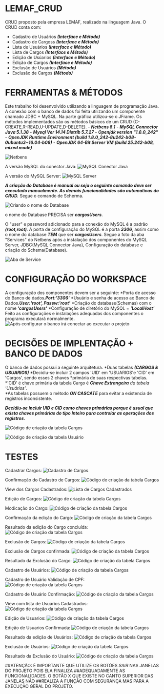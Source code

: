 # LEMAF_CRUD
CRUD proposto pela empresa LEMAF, realizado na linguagem Java. O CRUD conta com:
   - Cadastro de Usuários ***(Interface e Método)***
   - Cadastro de Cargoss ***(Interface e Método)***
   - Lista de Usuários ***(Interface e Método)***
   - Lista de Cargos ***(Interface e Método)***
   - Edição de Usúarios ***(Interface e Método)***
   - Edição de Cargos ***(Interface e Método)***
   - Exclusão de Usuários ***(Método)***
   - Exclusão de Cargos ***(Método)***

# FERRAMENTAS & MÉTODOS
Este trabalho foi desenvolvido utilizando a linguagem de programação Java.
A conexão com o banco de dados foi feita utilizando um componente chamado
JDBC + MySQL. Na parte gráfica utilizou-se o JFrame. Os métodos implementados
são os métodos básicos de um CRUD (C-CREATE,R-READ,U-UPDATE,D-DELETE).
    - ***Netbens 8.1***
    - ***MySQL Connector Java 5.1.38***
    - ***Mysql  Ver 14.14 Distrib 5.7.27***
    - ***Openjdk version "1.8.0_242"***
    - ***OpenJDK Runtime Environment (build 1.8.0_242-8u242-b08-0ubuntu3~16.04-b08)***
    - ***OpenJDK 64-Bit Server VM (build 25.242-b08, mixed mode)***


![Netbens](netbens.png)

A versão MySQL do conector Java:
![MySQL Conector Java](drive.png)

A versão do MySQL Server:
![MySQL Server](mysql.png)

***A criação do Database é manual ou seja o seguinte comando deve ser executado
manualmente. As demais funcionalidades são automaticas do CRUD.***
Segue o comando de Scherma.

![Criando o nome do Database](database.png)

o nome do Database PRECISA ser ***cargosUsers***.

O "user" e password adicionado para a conexão do MySQL é a padrão ***(root,root)***. 
A porta de configuração do MySQL é a porta ***3306***, assim como o nome do database
***TEM*** que ser ***cargosUsers***.
Segue a foto da aba "Services" do Netbens após a instalação dos componentes
do MySQL Server, JDBC(MySQL Connector Java), Configuração do database e 
criação do Schema(Database).

![Aba de Service](service.png)

# CONFIGURAÇÃO DO WORKSPACE

A configuração dos componentes devem ser a seguinte:
    *Porta de acesso do Banco de dados.***Port:'3306'***
    *Usuário e senha de acesso ao Banco de Dados.***User:'root', Passw:'root'***
    *Criação do database(Schemas) com o nome ***'cargosUsers'***
    *Configuração de diretório do MySQL = ***'LocalHost'***
Feito as configurações e instalações adequadas dos componentes o programa executará normalmente.
![Após configurar o banco irá conectar ao executar o projeto](conect.png)

# DECISÕES DE IMPLENTAÇÃO + BANCO DE DADOS
O banco de dados possui a seguinte arquitetura.
    *Duas tabelas ***(CARGOS & USUARIOS)***
    *Decidiu-se incluir 2 campos 'UID' em 'USUARIOS'e 'CID' em 'Cargos', sendo esses 2 chaves 
*primária de suas respectivas tabelas.
    *'CID' é chave primária da tabela Cargo é ***Chave Extrangeira*** _da tabela 'Usuários'_.  
    *As tabelas possuem o método ***ON CASCATE*** para evitar a existencia de registros 
 inconsistente.
 

***Decidiu-se incluir UID e CID como chaves primárias porque é usual que exista chaves primárias
do tipo Inteiro para controlar as operações dos registros.***   

![Código de criação da tabela Cargos](cargos.png)

![Código de criação da tabela Usuário](users.png)

# TESTES

Cadastrar Cargos:
![Cadastro de Cargos](cargo_1.png)

Confirmação do Cadastro de Cargos:
![Código de criação da tabela Cargos](cargo_confirma.png)

View dos Cargos Cadastrados:
![Lista de Cargos Cadastrados](cargo_view.png)

Edição de Cargos:
![Código de criação da tabela Cargos](cargos_edit.png)

Modicação do Cargo:
![Código de criação da tabela Cargos](cargo_edit2.png)

Confirmação da edição do Cargo:
![Código de criação da tabela Cargos](cargo_edit3.png)

Resultado da edição do Cargo concluída:
![Código de criação da tabela Cargos](cargo_edit4.png)

Exclusão de Cargos:
![Código de criação da tabela Cargos](cargo_delete.png)

Exclusão de Cargos confirmada:
![Código de criação da tabela Cargos](cargo_delete2.png)

Resultado da Exclusão do Cargo:
![Código de criação da tabela Cargos](cargo_delete3.png)

Cadastro de Usuários:
![Código de criação da tabela Cargos](usuario_1.png)

Cadastro de Usuário Validação de CPF:
![Código de criação da tabela Cargos](usuario_cpf.png)

Cadastro de Usuário Confirmação:
![Código de criação da tabela Cargos](usuario_confirma.png)

View com lista de Usuários Cadastrados:
![Código de criação da tabela Cargos](usuario_view.png)

Edição de Usuarios:
![Código de criação da tabela Cargos](usuario_edit.png)

Edição de Usuarios Confirmada:
![Código de criação da tabela Cargos](usuario_edit2.png)

Resultado da edição de Usuários:
![Código de criação da tabela Cargos](usuario_edit3.png)

Exclusão de Usuários:
![Código de criação da tabela Cargos](usuario_delete.png)

Resultado da Exclusão do Usuário:
![Código de criação da tabela Cargos](usuario_delete2.png)



##ATENÇÃO: É IMPORTANTE QUE UTILIZE OS BOTÕES *SAIR* NAS JANELAS DO PROJETO POIS ELA FINALIZA
##ADEQUADAMENTE AS FUNCIONALIDADES. O BOTÃO X QUE EXISTE NO CANTO SUPERIOR DAS JANELAS NÃO
##REALIZA A FUNÇÃO COM SEGURANÇA MAS PARA A EXECUÇÃO GERAL DO PROJETO.








